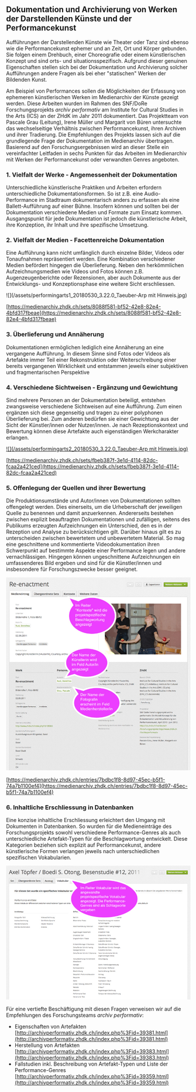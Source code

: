 ## Dokumentation und Archivierung von Werken der Darstellenden Künste und der Performancekunst

Aufführungen der Darstellenden Künste wie Theater oder Tanz sind ebenso wie die Performancekunst ephemer und an Zeit, Ort und Körper gebunden. Sie folgen einem Drehbuch, einer Choreografie oder einem künstlerischen Konzept und sind orts- und situationsspezifisch. Aufgrund dieser genuinen Eigenschaften stellen sich bei der Dokumentation und Archivierung solcher Aufführungen andere Fragen als bei eher "statischen" Werken der Bildenden Kunst.

Am Beispiel von Performances sollen die Möglichkeiten der Erfassung von ephemeren künstlerischen Werken im Medienarchiv der Künste gezeigt werden. Diese Arbeiten wurden im Rahmen des SNF/DoRe Forschungsprojekts _archiv performativ_ am Institute for Cultural Studies in the Arts \(ICS\) an der ZHdK im Jahr 2011 dokumentiert. Das Projektteam von Pascale Grau \(Leitung\), Irene Müller und Margarit von Büren untersuchte das wechselseitige Verhältnis zwischen Performancekunst, ihren Archiven und ihrer Tradierung. Die Empfehlungen des Projekts lassen sich auf die grundlegende Frage der Dokumentation im Medienarchiv übertragen. Basierend auf den Forschungsergebnissen wird an dieser Stelle ein vereinfachter Leitfaden in sechs Punkten für das Arbeiten im Medienarchiv mit Werken der Performancekunst oder verwandten Genres angeboten.

### 1. Vielfalt der Werke - Angemessenheit der Dokumentation

Unterschiedliche künstlerische Praktiken und Arbeiten erfordern unterschiedliche Dokumentationsformen. So ist z.B. eine Audio-Performance im Stadtraum dokumentarisch anders zu erfassen als eine Ballett-Aufführung auf einer Bühne. Insofern können und sollten bei der Dokumentation verschiedene Medien und Formate zum Einsatz kommen. Ausgangspunkt für jede Dokumentation ist jedoch die künstlerische Arbeit, ihre Konzeption, ihr Inhalt und ihre spezifische Umsetzung.

### 2. Vielfalt der Medien - Facettenreiche Dokumentation

Eine Aufführung kann nicht umfänglich durch einzelne Bilder, Videos oder Tonaufnahmen repräsentiert werden. Eine Kombination verschiedener Medien befördert hingegen die Überlieferung. Neben den herkömmlichen Aufzeichnungsmedien wie Videos und Fotos können z.B. Augenzeugenberichte oder Rezensionen, aber auch Dokumente aus der Entwicklungs- und Konzeptionsphase eine weitere Sicht erschliessen.

![](/assets/performingarts1_20180530_3.22.0_Taeuber-Arp mit Hinweis.jpg)

[https://medienarchiv.zhdk.ch/sets/8088f581-bf52-42e8-82e4-4bfd317fbeae](https://medienarchiv.zhdk.ch/sets/8088f581-bf52-42e8-82e4-4bfd317fbeae)

### 3. Überlieferung und Annäherung

Dokumentationen ermöglichen lediglich eine Annäherung an eine vergangene Aufführung. In diesem Sinne sind Fotos oder Videos als Artefakte immer Teil einer Rekonstruktion oder Weiterschreibung einer bereits vergangenen Wirklichkeit und entstammen jeweils einer subjektiven und fragmentarischen Perspektive

### 4. Verschiedene Sichtweisen - Ergänzung und Gewichtung

Sind mehrere Personen an der Dokumentation beteiligt, entstehen zwangsweise verschiedene Sichtweisen auf eine Aufführung. Zum einen ergänzen sich diese gegenseitig und tragen zu einer polyphonen Überlieferung bei. Zum anderen bedürfen sie einer Gewichtung aus der Sicht der Künstler/innen oder Nutzer/innen. Je nach Rezeptionskontext und Bewertung können diese Artefakte auch eigenständigen Werkcharakter erlangen.

[![](/assets/performingarts2_20180530_3.22.0_Taeuber-Arp mit Hinweis.jpg)](/assets/performingarts2.png)

[https://medienarchiv.zhdk.ch/sets/fbeb387f-3e1d-4114-82dc-fcaa2a421ced](https://medienarchiv.zhdk.ch/sets/fbeb387f-3e1d-4114-82dc-fcaa2a421ced)

### 5. Offenlegung der Quellen und ihrer Bewertung

Die Produktionsumstände und Autor/innen von Dokumentationen sollten offengelegt werden. Dies einerseits, um die Urheberschaft der jeweiligen Quelle zu benennen und damit anzuerkennen. Andererseits bestehen zwischen explizit beauftragten Dokumentationen und zufälligen, seitens des Publikums erzeugten Aufzeichnungen ein Unterschied, den es in der Rezeption und Analyse zu berücksichtigen gilt. Darüber hinaus gilt es zu unterscheiden zwischen bewertetem und unbewertetem Material. So mag eine geschnittene und kommentierte Videodokumentation ihren Schwerpunkt auf bestimmte Aspekte einer Performance legen und andere vernachlässigen. Hingegen können ungeschnittene Aufzeichnungen ein umfassenderes Bild ergeben und sind für die Künstler/innen und insbesondere für Forschungszwecke besser geeignet.

[![Offenlegung der Quellen](/assets/performingarts3.jpg "Offenlegung der Quellen")](/assets/performingarts3.png)

[https://medienarchiv.zhdk.ch/entries/7bdbc1f8-8d97-45ec-b5f1-74a7b1100ef4](https://medienarchiv.zhdk.ch/entries/7bdbc1f8-8d97-45ec-b5f1-74a7b1100ef4)

### 6. Inhaltliche Erschliessung in Datenbanken

Eine konzise inhaltliche Erschliessung erleichtert den Umgang mit Dokumenten in Datenbanken. So wurden für die Medieneinträge des Forschungsprojekts sowohl verschiedene Performance-Genres als auch unterschiedliche Artefakt-Typen für die Beschlagwortung entwickelt. Diese Kategorien beziehen sich explizit auf Performancekunst, andere künstlerische Formen verlangen jeweils nach unterschiedlichen spezifischen Vokabularien.

[![Inhaltliche Erschliessung in Datenbanken](/assets/performingarts4.jpg "Inhaltliche Erschliessung in Datenbanken")](/assets/performingarts4.png)

Für eine vertiefte Beschäftigung mit diesen Fragen verweisen wir auf die Empfehlungen des Forschungsteams _archiv performativ_:

* Eigenschaften von Artefakten  
  [http://archivperformativ.zhdk.ch/index.php%3Fid=39381.html](http://archivperformativ.zhdk.ch/index.php%3Fid=39381.html)
* Herstellung von Artefakten  
  [http://archivperformativ.zhdk.ch/index.php%3Fid=39383.html](http://archivperformativ.zhdk.ch/index.php%3Fid=39383.html)
* Fallstudien inkl. Beschreibung von Artefakt-Typen und Liste der Performance-Genres  
  [http://archivperformativ.zhdk.ch/index.php%3Fid=39359.html](http://archivperformativ.zhdk.ch/index.php%3Fid=39359.html)



